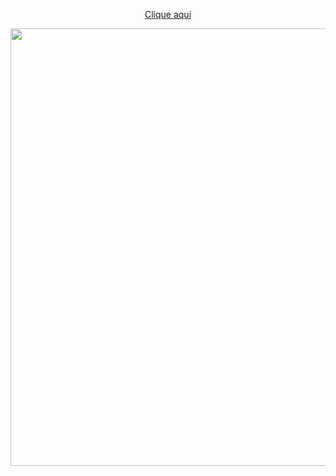 <div align="center">
  
<a href="https://allan-souza13.github.io/GridGallery/">Clique aqui</a>
</div>
<div align="center">
<img src="https://github.com/Allan-Souza13/GridGallery/assets/77082266/8ce0d29e-16ad-439d-a4ed-e273cfb422bf" width="700px" />
</div>
